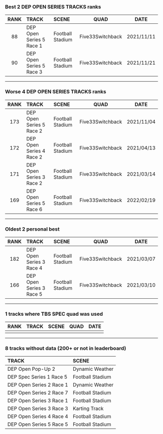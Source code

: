 ### Best 2 DEP OPEN SERIES TRACKS ranks
|RANK|TRACK|SCENE|QUAD|DATE|
|:---:|:---|:---|:---:|:---:|
|88|DEP Open Series 5 Race 1|Football Stadium|Five33Switchback|2021/11/11|
|90|DEP Open Series 5 Race 3|Football Stadium|Five33Switchback|2021/11/21|
---
### Worse 4 DEP OPEN SERIES TRACKS ranks
|RANK|TRACK|SCENE|QUAD|DATE|
|:---:|:---|:---|:---:|:---:|
|173|DEP Open Series 5 Race 2|Football Stadium|Five33Switchback|2021/11/04|
|172|DEP Open Series 4 Race 2|Football Stadium|Five33Switchback|2021/04/13|
|171|DEP Open Series 3 Race 2|Football Stadium|Five33Switchback|2021/03/14|
|169|DEP Open Series 5 Race 6|Football Stadium|Five33Switchback|2022/02/19|
---
### Oldest 2 personal best
|RANK|TRACK|SCENE|QUAD|DATE|
|:---:|:---|:---|:---:|:---:|
|182|DEP Open Series 3 Race 4|Football Stadium|Five33Switchback|2021/03/07|
|166|DEP Open Series 3 Race 5|Football Stadium|Five33Switchback|2021/03/10|
---
### 1 tracks where TBS SPEC quad was used
|RANK|TRACK|SCENE|QUAD|DATE|
|:---:|:---|:---|:---:|:---:|
||||||
---
### 8 tracks without data (200+ or not in leaderboard)
|TRACK|SCENE|
|:---|:---|
|DEP Open Pop-Up 2|Dynamic Weather|
|DEP Spec Series 1 Race 5|Football Stadium|
|DEP Open Series 2 Race 1|Dynamic Weather|
|DEP Open Series 2 Race 7|Football Stadium|
|DEP Open Series 3 Race 1|Football Stadium|
|DEP Open Series 3 Race 3|Karting Track|
|DEP Open Series 4 Race 4|Football Stadium|
|DEP Open Series 5 Race 5|Football Stadium|
